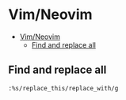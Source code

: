 # Vim/Neovim
<!--ts-->
* [Vim/Neovim](vim.md#vimneovim)
   * [Find and replace all](vim.md#find-and-replace-all)

<!-- Added by: runner, at: Thu Sep 23 05:29:25 UTC 2021 -->

<!--te-->

## Find and replace all
```vim
:%s/replace_this/replace_with/g
```
